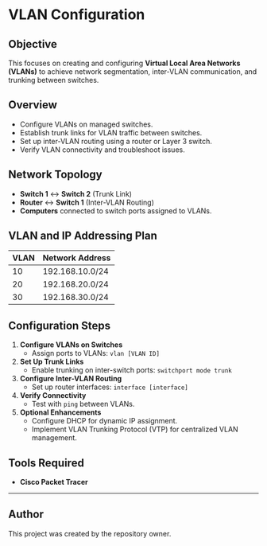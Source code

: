 # VLAN Configuration

## Objective
This focuses on creating and configuring **Virtual Local Area Networks (VLANs)** to achieve network segmentation, inter-VLAN communication, and trunking between switches.

## Overview
- Configure VLANs on managed switches.
- Establish trunk links for VLAN traffic between switches.
- Set up inter-VLAN routing using a router or Layer 3 switch.
- Verify VLAN connectivity and troubleshoot issues.

## Network Topology
- **Switch 1** ↔ **Switch 2** (Trunk Link)
- **Router** ↔ **Switch 1** (Inter-VLAN Routing)
- **Computers** connected to switch ports assigned to VLANs.

## VLAN and IP Addressing Plan
| VLAN | Network Address    |
|------|--------------------|
| 10   | 192.168.10.0/24    |
| 20   | 192.168.20.0/24    |
| 30   | 192.168.30.0/24    |

## Configuration Steps
1. **Configure VLANs on Switches**
   - Assign ports to VLANs: `vlan [VLAN ID]`
2. **Set Up Trunk Links**
   - Enable trunking on inter-switch ports: `switchport mode trunk`
3. **Configure Inter-VLAN Routing**
   - Set up router interfaces: `interface [interface]`
4. **Verify Connectivity**
   - Test with `ping` between VLANs.
5. **Optional Enhancements**
   - Configure DHCP for dynamic IP assignment.
   - Implement VLAN Trunking Protocol (VTP) for centralized VLAN management.

## Tools Required
- **Cisco Packet Tracer**

---

## Author
This project was created by the repository owner.

